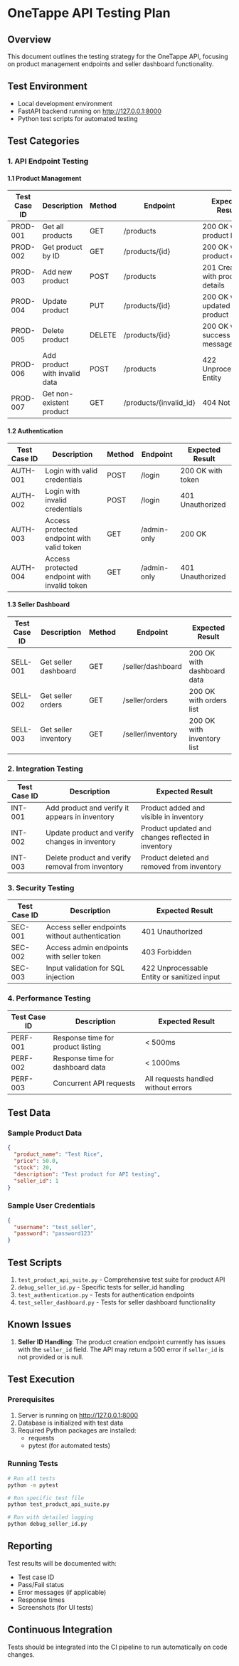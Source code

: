 # OneTappe API Testing Plan

## Overview
This document outlines the testing strategy for the OneTappe API, focusing on product management endpoints and seller dashboard functionality.

## Test Environment
- Local development environment
- FastAPI backend running on http://127.0.0.1:8000
- Python test scripts for automated testing

## Test Categories

### 1. API Endpoint Testing

#### 1.1 Product Management

| Test Case ID | Description | Method | Endpoint | Expected Result |
|--------------|-------------|--------|----------|----------------|
| PROD-001 | Get all products | GET | /products | 200 OK with product list |
| PROD-002 | Get product by ID | GET | /products/{id} | 200 OK with product details |
| PROD-003 | Add new product | POST | /products | 201 Created with product details |
| PROD-004 | Update product | PUT | /products/{id} | 200 OK with updated product |
| PROD-005 | Delete product | DELETE | /products/{id} | 200 OK with success message |
| PROD-006 | Add product with invalid data | POST | /products | 422 Unprocessable Entity |
| PROD-007 | Get non-existent product | GET | /products/{invalid_id} | 404 Not Found |

#### 1.2 Authentication

| Test Case ID | Description | Method | Endpoint | Expected Result |
|--------------|-------------|--------|----------|----------------|
| AUTH-001 | Login with valid credentials | POST | /login | 200 OK with token |
| AUTH-002 | Login with invalid credentials | POST | /login | 401 Unauthorized |
| AUTH-003 | Access protected endpoint with valid token | GET | /admin-only | 200 OK |
| AUTH-004 | Access protected endpoint with invalid token | GET | /admin-only | 401 Unauthorized |

#### 1.3 Seller Dashboard

| Test Case ID | Description | Method | Endpoint | Expected Result |
|--------------|-------------|--------|----------|----------------|
| SELL-001 | Get seller dashboard | GET | /seller/dashboard | 200 OK with dashboard data |
| SELL-002 | Get seller orders | GET | /seller/orders | 200 OK with orders list |
| SELL-003 | Get seller inventory | GET | /seller/inventory | 200 OK with inventory list |

### 2. Integration Testing

| Test Case ID | Description | Expected Result |
|--------------|-------------|----------------|
| INT-001 | Add product and verify it appears in inventory | Product added and visible in inventory |
| INT-002 | Update product and verify changes in inventory | Product updated and changes reflected in inventory |
| INT-003 | Delete product and verify removal from inventory | Product deleted and removed from inventory |

### 3. Security Testing

| Test Case ID | Description | Expected Result |
|--------------|-------------|----------------|
| SEC-001 | Access seller endpoints without authentication | 401 Unauthorized |
| SEC-002 | Access admin endpoints with seller token | 403 Forbidden |
| SEC-003 | Input validation for SQL injection | 422 Unprocessable Entity or sanitized input |

### 4. Performance Testing

| Test Case ID | Description | Expected Result |
|--------------|-------------|----------------|
| PERF-001 | Response time for product listing | < 500ms |
| PERF-002 | Response time for dashboard data | < 1000ms |
| PERF-003 | Concurrent API requests | All requests handled without errors |

## Test Data

### Sample Product Data
```json
{
  "product_name": "Test Rice",
  "price": 50.0,
  "stock": 20,
  "description": "Test product for API testing",
  "seller_id": 1
}
```

### Sample User Credentials
```json
{
  "username": "test_seller",
  "password": "password123"
}
```

## Test Scripts

1. `test_product_api_suite.py` - Comprehensive test suite for product API
2. `debug_seller_id.py` - Specific tests for seller_id handling
3. `test_authentication.py` - Tests for authentication endpoints
4. `test_seller_dashboard.py` - Tests for seller dashboard functionality

## Known Issues

1. **Seller ID Handling**: The product creation endpoint currently has issues with the `seller_id` field. The API may return a 500 error if `seller_id` is not provided or is null.

## Test Execution

### Prerequisites
1. Server is running on http://127.0.0.1:8000
2. Database is initialized with test data
3. Required Python packages are installed:
   - requests
   - pytest (for automated tests)

### Running Tests
```bash
# Run all tests
python -m pytest

# Run specific test file
python test_product_api_suite.py

# Run with detailed logging
python debug_seller_id.py
```

## Reporting

Test results will be documented with:
- Test case ID
- Pass/Fail status
- Error messages (if applicable)
- Response times
- Screenshots (for UI tests)

## Continuous Integration

Tests should be integrated into the CI pipeline to run automatically on code changes.